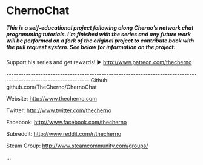 ChernoChat
==========

<h5>This is a self-educational project following along Cherno's network chat programming tutorials. I'm finished with the series and any future work will be performed on a fork of the original project to contribute back with the pull request system. See below for information on the project:</h5>

Support his series and get rewards! ► http://www.patreon.com/thecherno

----------------------------------------­----------------------------------------­--------------------------------
Github: github.com/TheCherno/ChernoChat

Website: http://www.thecherno.com

Twitter: http://www.twitter.com/thecherno

Facebook: http://www.facebook.com/thecherno

Subreddit: http://www.reddit.com/r/thecherno

Steam Group: http://www.steamcommunity.com/groups/

...

